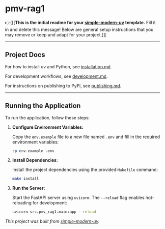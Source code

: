 # pmv-rag1

👉\[\[\[**This is the initial readme for your
[simple-modern-uv](https://github.com/jlevy/simple-modern-uv) template.** Fill it in and
delete this message!
Below are general setup instructions that you may remove or keep and adapt for your
project.\]\]\]

* * *

## Project Docs

For how to install uv and Python, see [installation.md](installation.md).

For development workflows, see [development.md](development.md).

For instructions on publishing to PyPI, see [publishing.md](publishing.md).

* * *

## Running the Application

To run the application, follow these steps:

1.  **Configure Environment Variables:**

    Copy the `env.example` file to a new file named `.env` and fill in the required environment variables:

    ```bash
    cp env.example .env
    ```

2.  **Install Dependencies:**

    Install the project dependencies using the provided `Makefile` command:

    ```bash
    make install
    ```

3.  **Run the Server:**

    Start the FastAPI server using `uvicorn`. The `--reload` flag enables hot-reloading for development:

    ```bash
    uvicorn src.pmv_rag1.main:app --reload
    ```

*This project was built from
[simple-modern-uv](https://github.com/jlevy/simple-modern-uv).*
